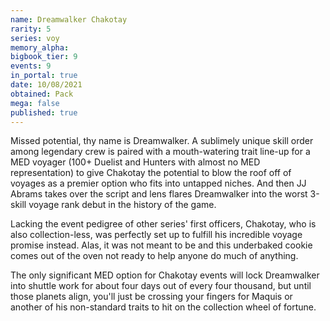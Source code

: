 ```yaml
---
name: Dreamwalker Chakotay
rarity: 5
series: voy
memory_alpha:
bigbook_tier: 9
events: 9
in_portal: true
date: 10/08/2021
obtained: Pack
mega: false
published: true
---
```


Missed potential, thy name is Dreamwalker. A sublimely unique skill order among legendary crew is paired with a mouth-watering trait line-up for a MED voyager (100+ Duelist and Hunters with almost no MED representation) to give Chakotay the potential to blow the roof off of voyages as a premier option who fits into untapped niches. And then JJ Abrams takes over the script and lens flares Dreamwalker into the worst 3-skill voyage rank debut in the history of the game.

Lacking the event pedigree of other series' first officers, Chakotay, who is also collection-less, was perfectly set up to fulfill his incredible voyage promise instead. Alas, it was not meant to be and this underbaked cookie comes out of the oven not ready to help anyone do much of anything. 

The only significant MED option for Chakotay events will lock Dreamwalker into shuttle work for about four days out of every four thousand, but until those planets align, you'll just be crossing your fingers for Maquis or another of his non-standard traits to hit on the collection wheel of fortune.
